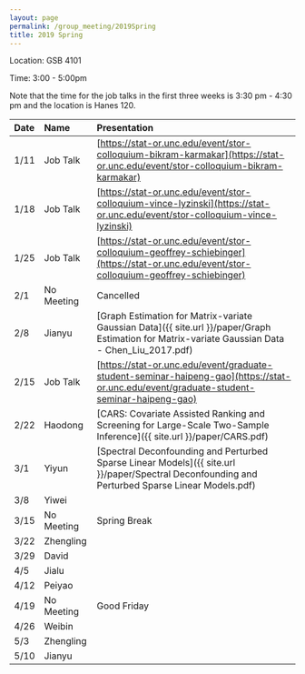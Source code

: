 ```yaml
---
layout: page
permalink: /group_meeting/2019Spring
title: 2019 Spring
---
```


Location: GSB 4101 

Time: 3:00 - 5:00pm


Note that the time for the job talks in the first three weeks is 3:30 pm - 4:30 pm and the location is Hanes 120.

| Date    | Name       | Presentation |
| :----   | :----------|:--------     |
| 1/11    | Job Talk   | [https://stat-or.unc.edu/event/stor-colloquium-bikram-karmakar](https://stat-or.unc.edu/event/stor-colloquium-bikram-karmakar) |
| 1/18    | Job Talk   |  [https://stat-or.unc.edu/event/stor-colloquium-vince-lyzinski](https://stat-or.unc.edu/event/stor-colloquium-vince-lyzinski) |
| 1/25    | Job Talk | [https://stat-or.unc.edu/event/stor-colloquium-geoffrey-schiebinger](https://stat-or.unc.edu/event/stor-colloquium-geoffrey-schiebinger) |
| 2/1    | No Meeting | Cancelled | 
| 2/8    |  Jianyu |[Graph Estimation for Matrix-variate Gaussian Data]({{ site.url }}/paper/Graph Estimation for Matrix-variate Gaussian Data - Chen_Liu_2017.pdf)   |
| 2/15    | Job Talk |  [https://stat-or.unc.edu/event/graduate-student-seminar-haipeng-gao](https://stat-or.unc.edu/event/graduate-student-seminar-haipeng-gao)     |
| 2/22   | Haodong |[CARS: Covariate Assisted Ranking and Screening for Large-Scale Two-Sample Inference]({{ site.url }}/paper/CARS.pdf)   |
| 3/1   |Yiyun|[Spectral Deconfounding and Perturbed Sparse Linear Models]({{ site.url }}/paper/Spectral Deconfounding and Perturbed Sparse Linear Models.pdf) |
| 3/8   |  Yiwei||
| 3/15    |  No Meeting  | Spring Break |
| 3/22    | Zhengling|  |
| 3/29   |David|  |
| 4/5   | Jialu |  |
| 4/12   |  Peiyao | |
| 4/19    | No Meeting | Good Friday |
| 4/26    | Weibin|          |
| 5/3    | Zhengling|       |
| 5/10    | Jianyu |        |

